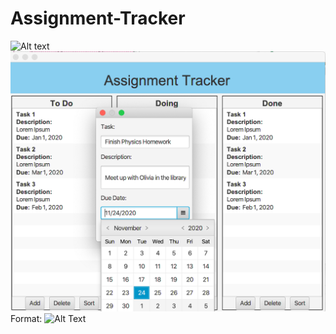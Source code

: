 # Assignment-Tracker
![Alt text](cheung0/Assignment-Tracker/homepage.png?)
![GitHub Logo](/homepage.png)
Format: ![Alt Text](url)

##
